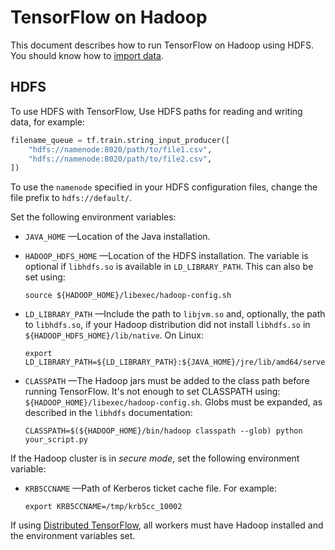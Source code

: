 # TensorFlow on Hadoop

This document describes how to run TensorFlow on Hadoop using HDFS. You should
know how to [import data](..guide/datasets).

## HDFS

To use HDFS with TensorFlow, Use HDFS paths for reading and writing data, for
example:

```python
filename_queue = tf.train.string_input_producer([
    "hdfs://namenode:8020/path/to/file1.csv",
    "hdfs://namenode:8020/path/to/file2.csv",
])
```

To use the `namenode` specified in your HDFS configuration files, change the file
prefix to `hdfs://default/`.

Set the following environment variables:

* `JAVA_HOME` —Location of the Java installation.
* `HADOOP_HDFS_HOME` —Location of the HDFS installation. The variable is optional
  if `libhdfs.so` is available in `LD_LIBRARY_PATH`. This can also be set using:
  
  ```shell
  source ${HADOOP_HOME}/libexec/hadoop-config.sh
  ```

* `LD_LIBRARY_PATH` —Include the path to `libjvm.so` and, optionally, the path to
  `libhdfs.so`, if your Hadoop distribution did not install `libhdfs.so` in
  `${HADOOP_HDFS_HOME}/lib/native`. On Linux:

  ```shell
  export LD_LIBRARY_PATH=${LD_LIBRARY_PATH}:${JAVA_HOME}/jre/lib/amd64/server
  ```

* `CLASSPATH` —The Hadoop jars must be added to the class path before running
  TensorFlow. It's not enough to set CLASSPATH using:
  `${HADOOP_HOME}/libexec/hadoop-config.sh`. Globs must be expanded, as described
  in the `libhdfs` documentation:

  ```shell
  CLASSPATH=$(${HADOOP_HOME}/bin/hadoop classpath --glob) python your_script.py
  ```

If the Hadoop cluster is in *secure mode*, set the following environment variable:

* `KRB5CCNAME` —Path of Kerberos ticket cache file. For example:

  ```shell
  export KRB5CCNAME=/tmp/krb5cc_10002
  ```

If using [Distributed TensorFlow](./distributed.md), all workers must have Hadoop
installed and the environment variables set.
